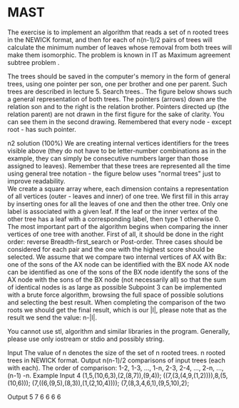 # MAST
The exercise is to implement an algorithm that reads a set of n rooted trees in the NEWICK format, and then for each of n(n-1)/2 pairs of trees will calculate the minimum number of leaves whose removal from both trees will make them isomorphic. The problem is known in IT as Maximum agreement subtree problem .


The trees should be saved in the computer's memory in the form of general trees, using one pointer per son, one per brother and one per parent. Such trees are described in lecture 5. Search trees.. The figure below shows such a general representation of both trees. 
The pointers (arrows) down are the relation son and to the right is the relation brother. Pointers directed up (the relation parent) are not drawn in the first figure for the sake of clarity. You can see them in the second drawing. Remembered that every node - except root - has such pointer.

n2 solution (100%)
We are creating internal vertices identifiers for the trees visible above (they do not have to be letter-number combinations as in the example, they can simply be consecutive numbers larger than those assigned to leaves). Remember that these trees are represented all the time using general tree notation - the figure below uses "normal trees" just to improve readability.  
We create a square array where, each dimension contains a representation of all vertices (outer - leaves and inner) of one tree. We first fill in this array by inserting ones for all the leaves of one and then the other tree. Only one label is associated with a given leaf. If the leaf or the inner vertex of the other tree has a leaf with a corresponding label, then type 1 otherwise 0. The most important part of the algorithm begins when comparing the inner vertices of one tree with another. First of all, it should be done in the right order: reverse Breadth-first_search or Post-order. Three cases should be considered for each pair and the one with the highest score should be selected. We assume that we compare two internal vertices of AX with Bx:
one of the sons of the AX node can be identified with the BX node
AX node can be identified as one of the sons of the BX node
identify the sons of the AX node with the sons of the BX node (not necessarily all) so that the sum of identical nodes is as large as possible
Subpoint 3 can be implemented with a brute force algorithm, browsing the full space of possible solutions and selecting the best result. When completing the comparison of the two roots we should get the final result, which is our |l|, please note that as the result we send the value: n-|l|.

You cannot use stl, algorithm and similar libraries in the program. Generally, please use only iostream or stdio and possibly string.

Input
The value of n denotes the size of the set of n rooted trees.
n rooted trees in NEWICK format.
Output
n(n-1)/2 comparisons of input trees (each with each). The order of comparison: 1-2, 1-3, ..., 1-n, 2-3, 2-4, ..., 2-n, ..., (n-1) -n.
Example
Input
4
(1,5,(10,6,3),(2,(8,7)),(9,4));
((7,(3,(4,9,(1,2)))),8,(5,(10,6)));
(7,((6,(9,5),(8,3)),(1,(2,10,4))));
(7,(8,3,4,6,1),(9,5,10),2);

Output
5
7
6
6
6
6
